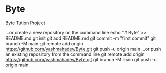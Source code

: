 # Byte
Byte Tution Project

…or create a new repository on the command line
echo "# Byte" >> README.md
git init
git add README.md
git commit -m "first commit"
git branch -M main
git remote add origin https://github.com/yashmahadev/Byte.git
git push -u origin main
…or push an existing repository from the command line
git remote add origin https://github.com/yashmahadev/Byte.git
git branch -M main
git push -u origin main
